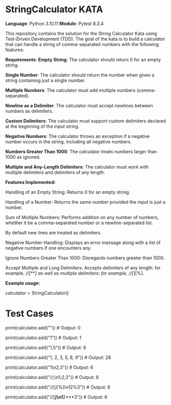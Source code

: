 # StringCalculator KATA

**Language**:  Python 3.10.11
**Module**: Pytest 8.3.4

This repository contains the solution for the String Calculator Kata using Test-Driven Development (TDD). The goal of the kata is to build a calculator that can handle a string of comma-separated numbers with the following features:

**Requirements**:
**Empty String**: The calculator should return 0 for an empty string.

**Single Number**: The calculator should return the number when given a string containing just a single number.

**Multiple Numbers**: The calculator must add multiple numbers (comma-separated).

**Newline as a Delimiter**: The calculator must accept newlines between numbers as delimiters.

**Custom Delimiters**: The calculator must support custom delimiters declared at the beginning of the input string.

**Negative Numbers**: The calculator throws an exception if a negative number occurs in the string, including all negative numbers.

**Numbers Greater Than 1000**: The calculator treats numbers larger than 1000 as ignored.

**Multiple and Any-Length Delimiters**: The calculator must work with multiple delimiters and delimiters of any length.

**Features Implemented:**

Handling of an Empty String: Returns 0 for an empty string.

Handling of a Number: Returns the same number provided the input is just a number.

Sum of Multiple Numbers: Performs addition on any number of numbers, whether it be a comma-separated number or a newline-separated list.

By default new lines are treated as delimiters.

Negative Number Handling: Displays an error message along with a list of negative numbers if one encounters any.

Ignore Numbers Greater Than 1000: Disregards numbers greater than 1000.

Accept Multiple and Long Delimiters: Accepts delimiters of any length: for example, //[***] as well as multiple delimiters: for example, //[*][%].


**Example usage:**

calculator = StringCalculator()

# Test Cases
print(calculator.add(""))  # Output: 0

print(calculator.add("1"))  # Output: 1

print(calculator.add("1,5"))  # Output: 6

print(calculator.add("1, 2, 3, 5, 8, 9"))  # Output: 28

print(calculator.add("1\n2,3"))  # Output: 6

print(calculator.add("//;\n1;2;3"))  # Output: 6

print(calculator.add("//[*][%]\n1*2%3"))  # Output: 6

print(calculator.add("//[***]\n1***2***3"))  # Output: 6
